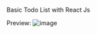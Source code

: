 Basic Todo List with React Js

Preview:
![image](https://github.com/SiddhiApraj7/ToDoList/assets/117672246/f283c566-09d6-4f61-9983-c0edd1dbc191)


